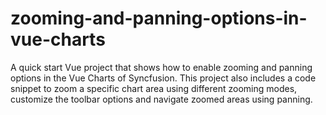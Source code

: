 # zooming-and-panning-options-in-vue-charts
A quick start Vue project that shows how to enable zooming and panning options in the Vue Charts of Syncfusion. This project also includes a code snippet to zoom a specific chart area using different zooming modes, customize the toolbar options and navigate zoomed areas using panning. 
